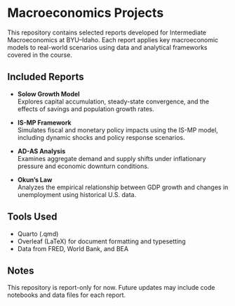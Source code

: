 # Macroeconomics Projects

This repository contains selected reports developed for Intermediate Macroeconomics at BYU–Idaho. Each report applies key macroeconomic models to real-world scenarios using data and analytical frameworks covered in the course.

## Included Reports

- **Solow Growth Model**  
  Explores capital accumulation, steady-state convergence, and the effects of savings and population growth rates.

- **IS-MP Framework**  
  Simulates fiscal and monetary policy impacts using the IS-MP model, including dynamic shocks and policy response scenarios.

- **AD-AS Analysis**  
  Examines aggregate demand and supply shifts under inflationary pressure and economic downturn conditions.

- **Okun’s Law**  
  Analyzes the empirical relationship between GDP growth and changes in unemployment using historical U.S. data.

## Tools Used

- Quarto (.qmd)
- Overleaf (LaTeX) for document formatting and typesetting  
- Data from FRED, World Bank, and BEA

## Notes

This repository is report-only for now. Future updates may include code notebooks and data files for each report.
